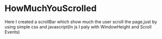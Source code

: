 # HowMuchYouScrolled
Here I created a scrollBar which show much the user scroll the page,just by using simple css and javascript(In js I paly with WindowHeight and Scroll Events)
